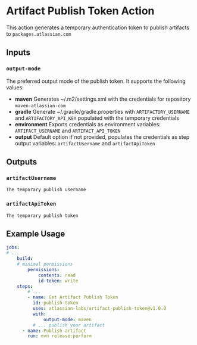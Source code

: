 # Artifact Publish Token Action

This action generates a temporary authentication token to publish artifacts to `packages.atlassian.com`

## Inputs

### `output-mode`

The preferred output mode of the publish token. It supports the following values:
* **maven** Generates ~/.m2/settings.xml with the credentials for repository `maven-atlassian-com`
* **gradle** Generate ~/.gradle/gradle.properties with `ARTIFACTORY_USERNAME` and `ARTIFACTORY_API_KEY` populated with the temporary credentials
* **environment** Exports credentials as environment variables: `ARTIFACT_USERNAME` and `ARTIFACT_API_TOKEN`
* **output** Default option if not provided, populates the credentials as step output variables: `artifactUsername` and `artifactApiToken`

## Outputs

### `artifactUsername`
    The temporary publish username
### `artifactApiToken` 
    The temporary publish token


## Example Usage

```yaml
jobs:
# ...
    build:
    # minimal permissions 
        permissions:
            contents: read
            id-token: write
    steps:
        # ...
        - name: Get Artifact Publish Token
          id: publish-token
          uses: atlassian-labs/artifact-publish-token@v1.0.0
          with:
              output-mode: maven
          # ... publish your artifact
      - name: Publish artifact
        run: mvn release:perform
```
